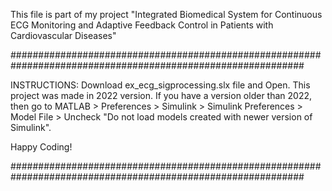 This file is part of my project "Integrated Biomedical System for Continuous ECG Monitoring and Adaptive Feedback Control in Patients with Cardiovascular Diseases"

#############################################################################################################

INSTRUCTIONS:
Download ex_ecg_sigprocessing.slx file and Open.
This project was made in 2022 version. If you have a version older than 2022, then go to MATLAB > Preferences > Simulink > Simulink Preferences > Model File > Uncheck "Do not load models created with newer version of Simulink".

Happy Coding!

#############################################################################################################


